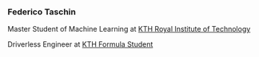 ### Federico Taschin
Master Student of Machine Learning at [KTH Royal Institute of Technology](https://www.kth.se/en)

Driverless Engineer at [KTH Formula Student](https://www.kthformulastudent.se/) 

